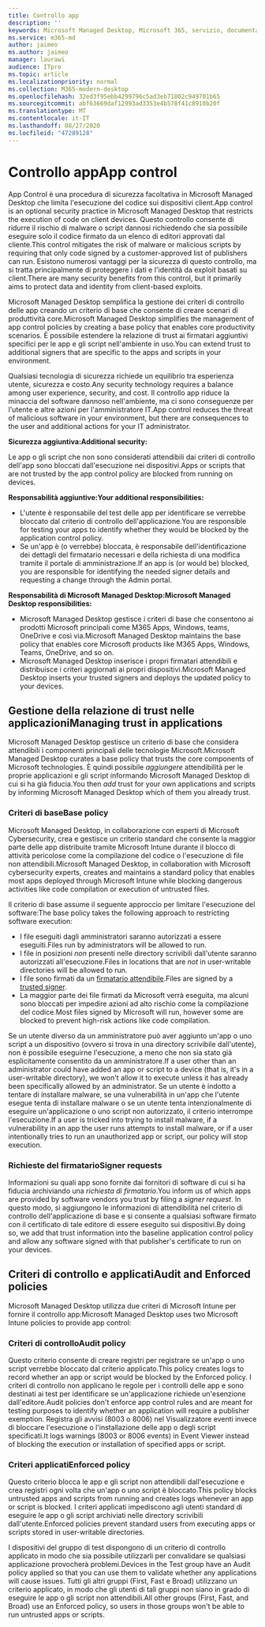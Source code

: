 ```yaml
---
title: Controllo app
description: ''
keywords: Microsoft Managed Desktop, Microsoft 365, servizio, documentazione
ms.service: m365-md
author: jaimeo
ms.author: jaimeo
manager: laurawi
audience: ITpro
ms.topic: article
ms.localizationpriority: normal
ms.collection: M365-modern-desktop
ms.openlocfilehash: 32ed3f95ebb4299796c5ad3eb71802c949701b65
ms.sourcegitcommit: abf63669daf12993ad3353e4b578f41c8910b20f
ms.translationtype: MT
ms.contentlocale: it-IT
ms.lasthandoff: 08/27/2020
ms.locfileid: "47289128"
---
```

# <a name="app-control"></a><span data-ttu-id="fd275-103">Controllo app</span><span class="sxs-lookup"><span data-stu-id="fd275-103">App control</span></span>

<span data-ttu-id="fd275-104">App Control è una procedura di sicurezza facoltativa in Microsoft Managed Desktop che limita l'esecuzione del codice sui dispositivi client.</span><span class="sxs-lookup"><span data-stu-id="fd275-104">App control is an optional security practice in Microsoft Managed Desktop that restricts the execution of code on client devices.</span></span> <span data-ttu-id="fd275-105">Questo controllo consente di ridurre il rischio di malware o script dannosi richiedendo che sia possibile eseguire solo il codice firmato da un elenco di editori approvati dal cliente.</span><span class="sxs-lookup"><span data-stu-id="fd275-105">This control mitigates the risk of malware or malicious scripts by requiring that only code signed by a customer-approved list of publishers can run.</span></span> <span data-ttu-id="fd275-106">Esistono numerosi vantaggi per la sicurezza di questo controllo, ma si tratta principalmente di proteggere i dati e l'identità da exploit basati su client.</span><span class="sxs-lookup"><span data-stu-id="fd275-106">There are many security benefits from this control, but it primarily aims to protect data and identity from client-based exploits.</span></span>

<span data-ttu-id="fd275-107">Microsoft Managed Desktop semplifica la gestione dei criteri di controllo delle app creando un criterio di base che consente di creare scenari di produttività core.</span><span class="sxs-lookup"><span data-stu-id="fd275-107">Microsoft Managed Desktop simplifies the management of app control policies by creating a base policy that enables core productivity scenarios.</span></span> <span data-ttu-id="fd275-108">È possibile estendere la relazione di trust ai firmatari aggiuntivi specifici per le app e gli script nell'ambiente in uso.</span><span class="sxs-lookup"><span data-stu-id="fd275-108">You can extend trust to additional signers that are specific to the apps and scripts in your environment.</span></span> 


<span data-ttu-id="fd275-109">Qualsiasi tecnologia di sicurezza richiede un equilibrio tra esperienza utente, sicurezza e costo.</span><span class="sxs-lookup"><span data-stu-id="fd275-109">Any security technology requires a balance among user experience, security, and cost.</span></span> <span data-ttu-id="fd275-110">Il controllo app riduce la minaccia del software dannoso nell'ambiente, ma ci sono conseguenze per l'utente e altre azioni per l'amministratore IT.</span><span class="sxs-lookup"><span data-stu-id="fd275-110">App control reduces the threat of malicious software in your environment, but there are consequences to the user and additional actions for your IT administrator.</span></span>

<span data-ttu-id="fd275-111">**Sicurezza aggiuntiva:**</span><span class="sxs-lookup"><span data-stu-id="fd275-111">**Additional security:**</span></span>

<span data-ttu-id="fd275-112">Le app o gli script che non sono considerati attendibili dai criteri di controllo dell'app sono bloccati dall'esecuzione nei dispositivi.</span><span class="sxs-lookup"><span data-stu-id="fd275-112">Apps or scripts that are not trusted by the app control policy are blocked from running on devices.</span></span>

<span data-ttu-id="fd275-113">**Responsabilità aggiuntive:**</span><span class="sxs-lookup"><span data-stu-id="fd275-113">**Your additional responsibilities:**</span></span>

- <span data-ttu-id="fd275-114">L'utente è responsabile del test delle app per identificare se verrebbe bloccato dal criterio di controllo dell'applicazione.</span><span class="sxs-lookup"><span data-stu-id="fd275-114">You are responsible for testing your apps to identify whether they would be blocked by the application control policy.</span></span>
- <span data-ttu-id="fd275-115">Se un'app è (o verrebbe) bloccata, è responsabile dell'identificazione dei dettagli del firmatario necessari e della richiesta di una modifica tramite il portale di amministrazione.</span><span class="sxs-lookup"><span data-stu-id="fd275-115">If an app is (or would be) blocked, you are responsible for identifying the needed signer details and requesting a change through the Admin portal.</span></span>

<span data-ttu-id="fd275-116">**Responsabilità di Microsoft Managed Desktop:**</span><span class="sxs-lookup"><span data-stu-id="fd275-116">**Microsoft Managed Desktop responsibilities:**</span></span>

- <span data-ttu-id="fd275-117">Microsoft Managed Desktop gestisce i criteri di base che consentono ai prodotti Microsoft principali come M365 Apps, Windows, teams, OneDrive e così via.</span><span class="sxs-lookup"><span data-stu-id="fd275-117">Microsoft Managed Desktop maintains the base policy that enables core Microsoft products like M365 Apps, Windows, Teams, OneDrive, and so on.</span></span>
- <span data-ttu-id="fd275-118">Microsoft Managed Desktop inserisce i propri firmatari attendibili e distribuisce i criteri aggiornati ai propri dispositivi.</span><span class="sxs-lookup"><span data-stu-id="fd275-118">Microsoft Managed Desktop inserts your trusted signers and deploys the updated policy to your devices.</span></span>


## <a name="managing-trust-in-applications"></a><span data-ttu-id="fd275-119">Gestione della relazione di trust nelle applicazioni</span><span class="sxs-lookup"><span data-stu-id="fd275-119">Managing trust in applications</span></span>

<span data-ttu-id="fd275-120">Microsoft Managed Desktop gestisce un criterio di base che considera attendibili i componenti principali delle tecnologie Microsoft.</span><span class="sxs-lookup"><span data-stu-id="fd275-120">Microsoft Managed Desktop curates a base policy that trusts the core components of Microsoft technologies.</span></span> <span data-ttu-id="fd275-121">È quindi possibile *aggiungere* attendibilità per le proprie applicazioni e gli script informando Microsoft Managed Desktop di cui si ha già fiducia.</span><span class="sxs-lookup"><span data-stu-id="fd275-121">You then *add* trust for your own applications and scripts by informing Microsoft Managed Desktop which of them you already trust.</span></span>

### <a name="base-policy"></a><span data-ttu-id="fd275-122">Criteri di base</span><span class="sxs-lookup"><span data-stu-id="fd275-122">Base policy</span></span>

<span data-ttu-id="fd275-123">Microsoft Managed Desktop, in collaborazione con esperti di Microsoft Cybersecurity, crea e gestisce un criterio standard che consente la maggior parte delle app distribuite tramite Microsoft Intune durante il blocco di attività pericolose come la compilazione del codice o l'esecuzione di file non attendibili.</span><span class="sxs-lookup"><span data-stu-id="fd275-123">Microsoft Managed Desktop, in collaboration with Microsoft cybersecurity experts, creates and maintains a standard policy that enables most apps deployed through Microsoft Intune while blocking dangerous activities like code compilation or execution of untrusted files.</span></span>

<span data-ttu-id="fd275-124">Il criterio di base assume il seguente approccio per limitare l'esecuzione del software:</span><span class="sxs-lookup"><span data-stu-id="fd275-124">The base policy takes the following approach to restricting software execution:</span></span>

- <span data-ttu-id="fd275-125">I file eseguiti dagli amministratori saranno autorizzati a essere eseguiti.</span><span class="sxs-lookup"><span data-stu-id="fd275-125">Files run by administrators will be allowed to run.</span></span>
- <span data-ttu-id="fd275-126">I file in posizioni *non* presenti nelle directory scrivibili dall'utente saranno autorizzati all'esecuzione.</span><span class="sxs-lookup"><span data-stu-id="fd275-126">Files in locations that are *not* in user-writable directories will be allowed to run.</span></span>
- <span data-ttu-id="fd275-127">I file sono firmati da un [firmatario attendibile](#signer-requests).</span><span class="sxs-lookup"><span data-stu-id="fd275-127">Files are signed by a [trusted signer](#signer-requests).</span></span>
- <span data-ttu-id="fd275-128">La maggior parte dei file firmati da Microsoft verrà eseguita, ma alcuni sono bloccati per impedire azioni ad alto rischio come la compilazione del codice.</span><span class="sxs-lookup"><span data-stu-id="fd275-128">Most files signed by Microsoft will run, however some are blocked to prevent high-risk actions like code compilation.</span></span>


<span data-ttu-id="fd275-129">Se un utente diverso da un amministratore può aver aggiunto un'app o uno script a un dispositivo (ovvero si trova in una directory scrivibile dall'utente), non è possibile eseguirne l'esecuzione, a meno che non sia stato già esplicitamente consentito da un amministratore.</span><span class="sxs-lookup"><span data-stu-id="fd275-129">If a user other than an administrator could have added an app or script to a device (that is, it's in a user-writable directory), we won't allow it to execute unless it has already been specifically allowed by an administrator.</span></span> <span data-ttu-id="fd275-130">Se un utente è indotto a tentare di installare malware, se una vulnerabilità in un'app che l'utente esegue tenta di installare malware o se un utente tenta intenzionalmente di eseguire un'applicazione o uno script non autorizzato, il criterio interrompe l'esecuzione.</span><span class="sxs-lookup"><span data-stu-id="fd275-130">If a user is tricked into trying to install malware, if a vulnerability in an app the user runs attempts to install malware, or if a user intentionally tries to run an unauthorized app or script, our policy will stop execution.</span></span>

### <a name="signer-requests"></a><span data-ttu-id="fd275-131">Richieste del firmatario</span><span class="sxs-lookup"><span data-stu-id="fd275-131">Signer requests</span></span>

<span data-ttu-id="fd275-132">Informazioni su quali app sono fornite dai fornitori di software di cui si ha fiducia archiviando una *richiesta di firmatario*.</span><span class="sxs-lookup"><span data-stu-id="fd275-132">You inform us of which apps are provided by software vendors you trust by filing a *signer request*.</span></span> <span data-ttu-id="fd275-133">In questo modo, si aggiungono le informazioni di attendibilità nel criterio di controllo dell'applicazione di base e si consente a qualsiasi software firmato con il certificato di tale editore di essere eseguito sui dispositivi.</span><span class="sxs-lookup"><span data-stu-id="fd275-133">By doing so, we add that trust information into the baseline application control policy and allow any software signed with that publisher's certificate to run on your devices.</span></span>

## <a name="audit-and-enforced-policies"></a><span data-ttu-id="fd275-134">Criteri di controllo e applicati</span><span class="sxs-lookup"><span data-stu-id="fd275-134">Audit and Enforced policies</span></span>

<span data-ttu-id="fd275-135">Microsoft Managed Desktop utilizza due criteri di Microsoft Intune per fornire il controllo app:</span><span class="sxs-lookup"><span data-stu-id="fd275-135">Microsoft Managed Desktop uses two Microsoft Intune policies to provide app control:</span></span>

### <a name="audit-policy"></a><span data-ttu-id="fd275-136">Criteri di controllo</span><span class="sxs-lookup"><span data-stu-id="fd275-136">Audit policy</span></span>
<span data-ttu-id="fd275-137">Questo criterio consente di creare registri per registrare se un'app o uno script verrebbe bloccato dal criterio applicato.</span><span class="sxs-lookup"><span data-stu-id="fd275-137">This policy creates logs to record whether an app or script would be blocked by the Enforced policy.</span></span> <span data-ttu-id="fd275-138">I criteri di controllo non applicano le regole per i controlli delle app e sono destinati ai test per identificare se un'applicazione richiede un'esenzione dall'editore.</span><span class="sxs-lookup"><span data-stu-id="fd275-138">Audit policies don't enforce app control rules and are meant for testing purposes to identify whether an application will require a publisher exemption.</span></span> <span data-ttu-id="fd275-139">Registra gli avvisi (8003 o 8006) nel Visualizzatore eventi invece di bloccare l'esecuzione o l'installazione delle app o degli script specificati.</span><span class="sxs-lookup"><span data-stu-id="fd275-139">It logs warnings (8003 or 8006 events) in Event Viewer instead of blocking the execution or installation of specified apps or script.</span></span>

### <a name="enforced-policy"></a><span data-ttu-id="fd275-140">Criteri applicati</span><span class="sxs-lookup"><span data-stu-id="fd275-140">Enforced policy</span></span>
<span data-ttu-id="fd275-141">Questo criterio blocca le app e gli script non attendibili dall'esecuzione e crea registri ogni volta che un'app o uno script è bloccato.</span><span class="sxs-lookup"><span data-stu-id="fd275-141">This policy blocks untrusted apps and scripts from running and creates logs whenever an app or script is blocked.</span></span> <span data-ttu-id="fd275-142">I criteri applicati impediscono agli utenti standard di eseguire le app o gli script archiviati nelle directory scrivibili dall'utente.</span><span class="sxs-lookup"><span data-stu-id="fd275-142">Enforced policies prevent standard users from executing apps or scripts stored in user-writable directories.</span></span>

<span data-ttu-id="fd275-143">I dispositivi del gruppo di test dispongono di un criterio di controllo applicato in modo che sia possibile utilizzarli per convalidare se qualsiasi applicazione provocherà problemi.</span><span class="sxs-lookup"><span data-stu-id="fd275-143">Devices in the Test group have an Audit policy applied so that you can use them to validate whether any applications will cause issues.</span></span> <span data-ttu-id="fd275-144">Tutti gli altri gruppi (First, Fast e Broad) utilizzano un criterio applicato, in modo che gli utenti di tali gruppi non siano in grado di eseguire le app o gli script non attendibili.</span><span class="sxs-lookup"><span data-stu-id="fd275-144">All other groups (First, Fast, and Broad) use an Enforced policy, so users in those groups won't be able to run untrusted apps or scripts.</span></span>







